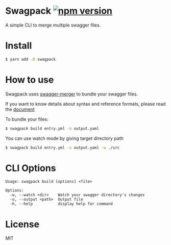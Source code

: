 # Swagpack [![npm version](https://badge.fury.io/js/swagpack.svg)](https://badge.fury.io/js/swagpack)
A simple CLI to merge multiple swagger files.

# Install

```sh
$ yarn add -D swagpack
```

# How to use
Swagpack uses [swagger-merger](https://www.npmjs.com/package/swagger-merger) to bundle your swagger files.

If you want to know details about syntax and reference formats, please read the [document](https://github.com/WindomZ/swagger-merger/blob/master/README.md)

To bundle your files:

```sh
$ swagpack build entry.yml -o output.yaml
```

You can use watch mode by giving target directory path

```sh
$ swagpack build entry.yml -o output.yaml -w ./src
```

# CLI Options

```
Usage: swagpack build [options] <file>

Options:
  -w, --watch <dir>    Watch your swagger directory's changes
  -o, --output <path>  Output file
  -h, --help           display help for command
```

# License
MIT
